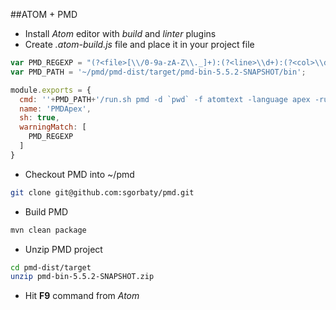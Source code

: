 ##ATOM + PMD

- Install *Atom* editor with *build* and *linter* plugins
- Create  *.atom-build.js* file and place it in your project file
```javascript
var PMD_REGEXP = "(?<file>[\\/0-9a-zA-Z\\._]+):(?<line>\\d+):(?<col>\\d+):\\s+(?<message>.+)";
var PMD_PATH = '~/pmd/pmd-dist/target/pmd-bin-5.5.2-SNAPSHOT/bin';

module.exports = {
  cmd: ''+PMD_PATH+'/run.sh pmd -d `pwd` -f atomtext -language apex -rulesets apex-security 2>/dev/null',
  name: 'PMDApex',
  sh: true,
  warningMatch: [
    PMD_REGEXP
  ]
}
```
- Checkout PMD into ~/pmd
```bash
git clone git@github.com:sgorbaty/pmd.git
```
- Build PMD
```bash
mvn clean package
```
- Unzip PMD project
```bash
cd pmd-dist/target
unzip pmd-bin-5.5.2-SNAPSHOT.zip 
```
- Hit **F9** command from *Atom*



